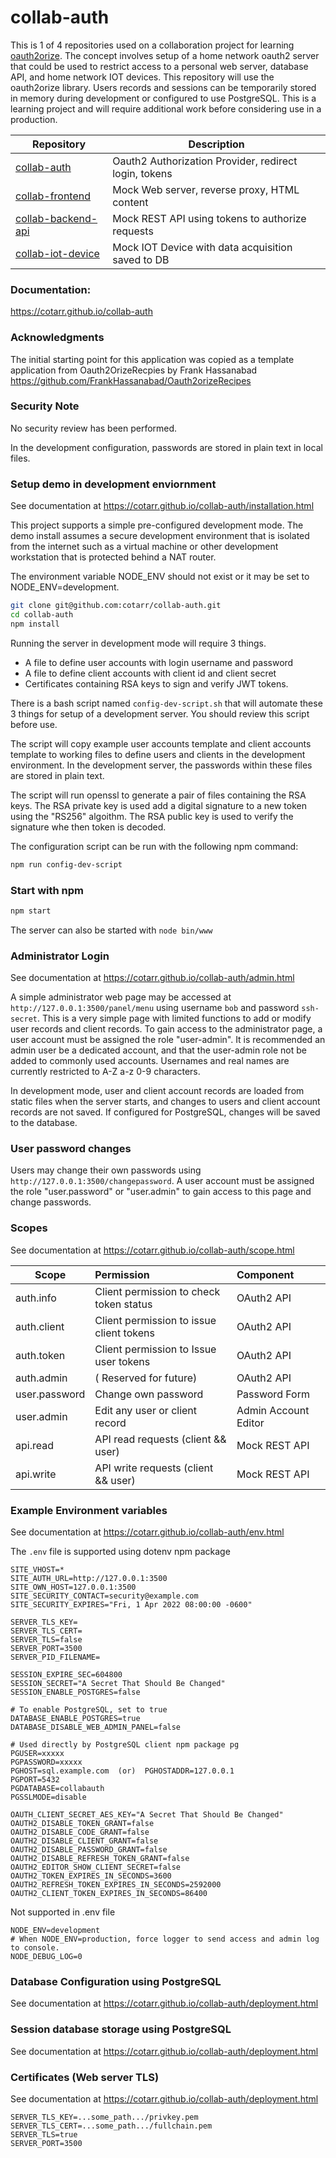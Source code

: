 # collab-auth

This is 1 of 4 repositories used on a collaboration project for learning 
[oauth2orize](https://www.npmjs.com/package/oauth2orize).
The concept involves setup of a home network oauth2 server that could be used to restrict
access to a personal web server, database API, and home network IOT devices.
This repository will use the oauth2orize library. Users records and sessions can be
temporarily stored in memory during development or configured to use PostgreSQL.
This is a learning project and will require additional work before considering use in a production.

|                        Repository                                  |                   Description                         |
| ------------------------------------------------------------------ | ----------------------------------------------------- |
| [collab-auth](https://github.com/cotarr/collab-auth)               | Oauth2 Authorization Provider, redirect login, tokens |
| [collab-frontend](https://github.com/cotarr/collab-frontend)       | Mock Web server, reverse proxy, HTML content          |
| [collab-backend-api](https://github.com/cotarr/collab-backend-api) | Mock REST API using tokens to authorize requests      |
| [collab-iot-device](https://github.com/cotarr/collab-iot-device)   | Mock IOT Device with data acquisition saved to DB     |

### Documentation:

https://cotarr.github.io/collab-auth

### Acknowledgments

The initial starting point for this application was copied
as a template application from Oauth2OrizeRecpies by Frank Hassanabad
https://github.com/FrankHassanabad/Oauth2orizeRecipes

### Security Note

No security review has been performed.

In the development configuration, passwords are stored in plain text in local files.

### Setup demo in development enviornment

See documentation at https://cotarr.github.io/collab-auth/installation.html

This project supports a simple pre-configured development mode.
The demo install assumes a secure development environment that is
isolated from the internet such as a virtual machine or other
development workstation that is protected behind a NAT router.

The environment variable NODE_ENV should not exist or it may
be set to NODE_ENV=development.

```bash
git clone git@github.com:cotarr/collab-auth.git
cd collab-auth
npm install
```

Running the server in development mode will require 3 things.

- A file to define user accounts with login username and password
- A file to define client accounts with client id and client secret
- Certificates containing RSA keys to sign and verify JWT tokens.

There is a bash script named `config-dev-script.sh` that
will automate these 3 things for setup of a development server.
You should review this script before use.

The script will copy example user accounts template and client accounts template
to working files to define users and clients in the development environment.
In the development server, the passwords within these files are stored in plain text.

The script will run openssl to generate a pair of files containing the RSA keys.
The RSA private key is used add a digital signature to a new token using the "RS256" algoithm.
The RSA public key is used to verify the signature whe then token is decoded.

The configuration script can be run with the following npm command:

```bash
npm run config-dev-script
```

### Start with npm

```bash
npm start
```

The server can also be started with `node bin/www`

### Administrator Login

See documentation at https://cotarr.github.io/collab-auth/admin.html

A simple administrator web page may be accessed at `http://127.0.0.1:3500/panel/menu`
using username `bob` and password `ssh-secret`.
This is a very simple page with limited functions to add or modify user records and client records.
To gain access to the administrator page, a user account must be assigned the role "user-admin".
It is recommended an admin user be a dedicated account, and that the user-admin role not be
added to commonly used accounts. Usernames and real names are currently restricted to
A-Z a-z 0-9 characters.

In development mode, user and client account records are loaded from
static files when the server starts, and changes to users and client account records are not saved.
If configured for PostgreSQL, changes will be saved to the database.

### User password changes

Users may change their own passwords using `http://127.0.0.1:3500/changepassword`.
A user account must be assigned the role "user.password" or "user.admin" to gain access
to this page and change passwords.

### Scopes

See documentation at https://cotarr.github.io/collab-auth/scope.html

| Scope         | Permission                               | Component            |
| ------------- | :--------------------------------------- | :------------------- |
| auth.info     | Client permission to check token status  | OAuth2 API           |
| auth.client   | Client permission to issue client tokens | OAuth2 API           |
| auth.token    | Client permission to Issue user tokens   | OAuth2 API           |
| auth.admin    | ( Reserved for future)                   | OAuth2 API           |
| user.password | Change own password                      | Password  Form       |
| user.admin    | Edit any user or client record           | Admin Account Editor |
| api.read      | API read requests (client && user)       | Mock REST API        |
| api.write     | API write requests (client && user)      | Mock REST API        |

### Example Environment variables

See documentation at https://cotarr.github.io/collab-auth/env.html

The `.env` file is supported using dotenv npm package

```
SITE_VHOST=*
SITE_AUTH_URL=http://127.0.0.1:3500
SITE_OWN_HOST=127.0.0.1:3500
SITE_SECURITY_CONTACT=security@example.com
SITE_SECURITY_EXPIRES="Fri, 1 Apr 2022 08:00:00 -0600"

SERVER_TLS_KEY=
SERVER_TLS_CERT=
SERVER_TLS=false
SERVER_PORT=3500
SERVER_PID_FILENAME=

SESSION_EXPIRE_SEC=604800
SESSION_SECRET="A Secret That Should Be Changed"
SESSION_ENABLE_POSTGRES=false

# To enable PostgreSQL, set to true
DATABASE_ENABLE_POSTGRES=true
DATABASE_DISABLE_WEB_ADMIN_PANEL=false

# Used directly by PostgreSQL client npm package pg
PGUSER=xxxxx
PGPASSWORD=xxxxx
PGHOST=sql.example.com  (or)  PGHOSTADDR=127.0.0.1
PGPORT=5432
PGDATABASE=collabauth
PGSSLMODE=disable

OAUTH_CLIENT_SECRET_AES_KEY="A Secret That Should Be Changed"
OAUTH2_DISABLE_TOKEN_GRANT=false
OAUTH2_DISABLE_CODE_GRANT=false
OAUTH2_DISABLE_CLIENT_GRANT=false
OAUTH2_DISABLE_PASSWORD_GRANT=false
OAUTH2_DISABLE_REFRESH_TOKEN_GRANT=false
OAUTH2_EDITOR_SHOW_CLIENT_SECRET=false
OAUTH2_TOKEN_EXPIRES_IN_SECONDS=3600
OAUTH2_REFRESH_TOKEN_EXPIRES_IN_SECONDS=2592000
OAUTH2_CLIENT_TOKEN_EXPIRES_IN_SECONDS=86400
```

Not supported in .env file

```
NODE_ENV=development
# When NODE_ENV=production, force logger to send access and admin log to console.
NODE_DEBUG_LOG=0
```

### Database Configuration using PostgreSQL

See documentation at https://cotarr.github.io/collab-auth/deployment.html


### Session database storage using PostgreSQL

See documentation at https://cotarr.github.io/collab-auth/deployment.html


### Certificates (Web server TLS)

See documentation at https://cotarr.github.io/collab-auth/deployment.html

```
SERVER_TLS_KEY=...some_path.../privkey.pem
SERVER_TLS_CERT=...some_path.../fullchain.pem
SERVER_TLS=true
SERVER_PORT=3500
```
